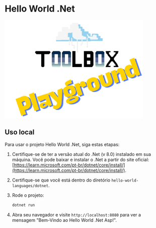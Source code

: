 # Hello World .Net
![Toolbox](../img/toolbox-playground.png)

## Uso local
Para usar o projeto Hello World .Net, siga estas etapas:

1. Certifique-se de ter a versão atual do .Net (v 8.0) instalado em sua máquina. Você pode baixar e instalar o .Net a partir do site oficial: [https://learn.microsoft.com/pt-br/dotnet/core/install/](https://learn.microsoft.com/pt-br/dotnet/core/install/). 

2. Certifique-se que você está dentro do diretório `hello-world-languages/dotnet`.

3. Rode o projeto:
    ```bash
    dotnet run
    ```
4. Abra seu navegador e visite `http://localhost:8080` para ver a mensagem "Bem-Vindo ao Hello World .Net Asp!".